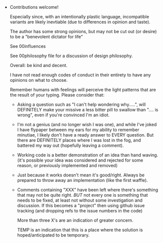 * Contributions welcome!

  Especially since, with an intentionally plastic language,
  incompatible variants are likely inevtiable (due to differences in
  opinion and taste).

  The author has some strong opinions, but may not be cut out (or
  desire) to be a "benevolent dictator for life"

  See 00influences

  See 00philosophy file for a discussion of design philosophy.

  Overall: be kind and decent.

	I have not read enough codes of conduct in their entirety
	to have any opinions on what to choose.

  Remember humans with feelings will perceive the light
  patterns that are the result of your typing.  Please consider that:

  * Asking a question such as "I can't help wondering why.....", will
    DEFINITELY make your missive a less bitter pill to swallow than
    ".... is wrong", even if you're convinced I'm an idiot.

  * I'm not a genius (and no longer wish I was one), and while I've
    joked I have flypaper between my ears for my ability to remember
    minutiae, I likely don't have a ready answer to EVERY question.
    But there are DEFINITELY places where I was lost in the fog,
    and battered my way out (hopefully leaving a comment).

  * Working code is a better demonstration of an idea than hand waving.
    (it's possible your idea was considered and rejected for some reason,
    or previously implemented and removed)

  * Just because it works doesn't mean it's good/right.
    Always be prepared to throw away an implementation
    (like the first waffle).

  * Comments containing "XXX" have been left where there's something
    that may not be quite right.  *BUT* not every one is something that
    needs to be fixed, at least not without some investigation and
    discussion.  If this becomes a "project" then using github issue
    tracking (and dropping refs to the issue numbers in the code)
    
    More than three X's are an indication of greater concern.

    TEMP is an indication that this is a place where the solution
    is hoped/anticipated to be temporary.
